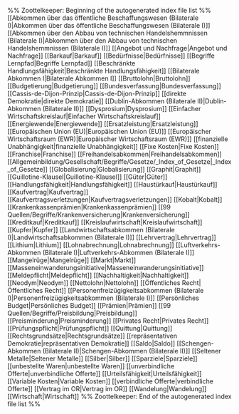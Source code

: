 %% Zoottelkeeper: Beginning of the autogenerated index file list  %%
 [[Abkommen über das öffentliche Beschaffungswesen (Bilaterale I)|Abkommen über das öffentliche Beschaffungswesen (Bilaterale I)]]
 [[Abkommen über den Abbau von technischen Handelshemmnissen (Bilaterale I)|Abkommen über den Abbau von technischen Handelshemmnissen (Bilaterale I)]]
 [[Angebot und Nachfrage|Angebot und Nachfrage]]
 [[Barkauf|Barkauf]]
 [[Bedürfnisse|Bedürfnisse]]
 [[Begriffe Lernpfad|Begriffe Lernpfad]]
 [[Beschränkte Handlungsfähigkeit|Beschränkte Handlungsfähigkeit]]
 [[Bilaterale Abkommen I|Bilaterale Abkommen I]]
 [[Bruttolohn|Bruttolohn]]
 [[Budgetierung|Budgetierung]]
 [[Bundesverfassung|Bundesverfassung]]
 [[Cassis-de-Dijon-Prinzip|Cassis-de-Dijon-Prinzip]]
 [[direkte Demokratie|direkte Demokratie]]
 [[Dublin-Abkommen (Bilaterale II)|Dublin-Abkommen (Bilaterale II)]]
 [[Dysprosium|Dysprosium]]
 [[Einfacher Wirtschaftskreislauf|Einfacher Wirtschaftskreislauf]]
 [[Energiewende|Energiewende]]
 [[Ersatzleistung|Ersatzleistung]]
 [[Europäischen Union (EU)|Europäischen Union (EU)]]
 [[Europäischer Wirtschaftsraum (EWR)|Europäischer Wirtschaftsraum (EWR)]]
 [[finanzielle Unabhängigkeit|finanzielle Unabhängigkeit]]
 [[Fixe Kosten|Fixe Kosten]]
 [[Franchise|Franchise]]
 [[Freihandelsabkommen|Freihandelsabkommen]]
 [[Allgemeinbildung/Gesellschaft/Begriffe/Gesetze/_Index_of_Gesetze|_Index_of_Gesetze]]
 [[Globalisierung|Globalisierung]]
 [[Graphit|Graphit]]
 [[Guillotine-Klausel|Guillotine-Klausel]]
 [[Güter|Güter]]
 [[Handlungsfähigkeit|Handlungsfähigkeit]]
 [[Haustürkauf|Haustürkauf]]
 [[Kaufvertrag|Kaufvertrag]]
 [[Kaufvertragsverletzungen|Kaufvertragsverletzungen]]
 [[Kobalt|Kobalt]]
 [[Krankenkassenprämien|Krankenkassenprämien]]
 [[99 Quellen/Begriffe/Krankenversicherung|Krankenversicherung]]
 [[Kreditkauf|Kreditkauf]]
 [[Kreislaufwirtschaft|Kreislaufwirtschaft]]
 [[Kupfer|Kupfer]]
 [[Landwirtschaftsabkommen (Bilaterale I)|Landwirtschaftsabkommen (Bilaterale I)]]
 [[Lehrvertrag|Lehrvertrag]]
 [[Lithium|Lithium]]
 [[Lohnabrechnung|Lohnabrechnung]]
 [[Luftverkehrs-Abkommen (Bilaterale I)|Luftverkehrs-Abkommen (Bilaterale I)]]
 [[Mangelrüge|Mangelrüge]]
 [[Markt|Markt]]
 [[Masseneinwanderungsinitiative|Masseneinwanderungsinitiative]]
 [[Meldepflicht|Meldepflicht]]
 [[Nachhaltigkeit|Nachhaltigkeit]]
 [[Neodym|Neodym]]
 [[Nettolohn|Nettolohn]]
 [[Öffentliches Recht|Öffentliches Recht]]
 [[Personenfreizügigkeitsabkommen (Bilaterale I)|Personenfreizügigkeitsabkommen (Bilaterale I)]]
 [[Persönliches Budget|Persönliches Budget]]
 [[Prämien|Prämien]]
 [[99 Quellen/Begriffe/Preisbildung|Preisbildung]]
 [[Preisminderung|Preisminderung]]
 [[Privates Recht|Privates Recht]]
 [[Prüfungspflicht|Prüfungspflicht]]
 [[Quittung|Quittung]]
 [[Rechtsgrundsätze|Rechtsgrundsätze]]
 [[repräsentativen Demokratie|repräsentativen Demokratie]]
 [[Saldo|Saldo]]
 [[Schengen-Abkommen (Bilaterale II)|Schengen-Abkommen (Bilaterale II)]]
 [[Seltener Metalle|Seltener Metalle]]
 [[Silber|Silber]]
 [[Sparziele|Sparziele]]
 [[unbestellte Waren|unbestellte Waren]]
 [[unverbindliche Offerte|unverbindliche Offerte]]
 [[Urteilsfähigkeit|Urteilsfähigkeit]]
 [[Variable Kosten|Variable Kosten]]
 [[verbindliche Offerte|verbindliche Offerte]]
 [[Vertrag im OR|Vertrag im OR]]
 [[Wandelung|Wandelung]]
 [[Wirtschaft|Wirtschaft]]
%% Zoottelkeeper: End of the autogenerated index file list  %%
